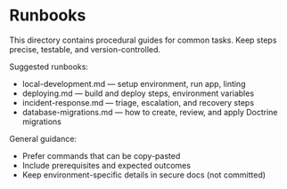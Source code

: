# Runbooks

This directory contains procedural guides for common tasks. Keep steps precise, testable, and version-controlled.

Suggested runbooks:
- local-development.md — setup environment, run app, linting
- deploying.md — build and deploy steps, environment variables
- incident-response.md — triage, escalation, and recovery steps
- database-migrations.md — how to create, review, and apply Doctrine migrations

General guidance:
- Prefer commands that can be copy-pasted
- Include prerequisites and expected outcomes
- Keep environment-specific details in secure docs (not committed)